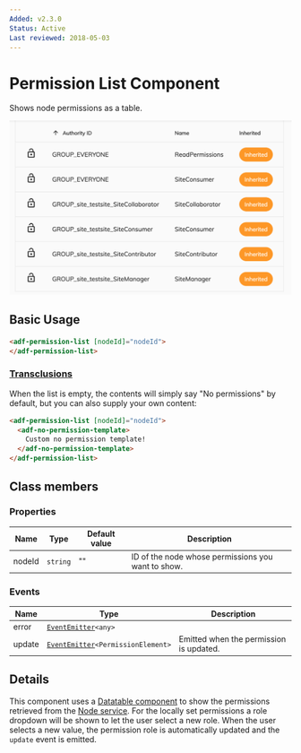 ```yaml
---
Added: v2.3.0
Status: Active
Last reviewed: 2018-05-03
---
```


# Permission List Component

Shows node permissions as a table.

![Permission List](../docassets/images/adf-permission-list.png)

## Basic Usage

```html
<adf-permission-list [nodeId]="nodeId">
</adf-permission-list>
```

### [Transclusions](../user-guide/transclusion.md)

When the list is empty, the contents will simply say "No permissions" by default, 
but you can also supply your own content: 

```html
<adf-permission-list [nodeId]="nodeId">
  <adf-no-permission-template>
    Custom no permission template!
  </adf-no-permission-template>
</adf-permission-list>
```

## Class members

### Properties

| Name | Type | Default value | Description |
| ---- | ---- | ------------- | ----------- |
| nodeId | `string` | "" | ID of the node whose permissions you want to show. |

### Events

| Name | Type | Description |
| ---- | ---- | ----------- |
| error | [`EventEmitter`](https://angular.io/api/core/EventEmitter)`<any>` |  |
| update | [`EventEmitter`](https://angular.io/api/core/EventEmitter)`<PermissionElement>` | Emitted when the permission is updated. |

## Details

This component uses a [Datatable component](../core/datatable.component.md) to show the
permissions retrieved from the [Node service](../core/node.service.md).
For the locally set permissions a role dropdown will be shown to let the user select a new role.
When the user selects a new value, the permission role is automatically updated and the `update` event is emitted.
